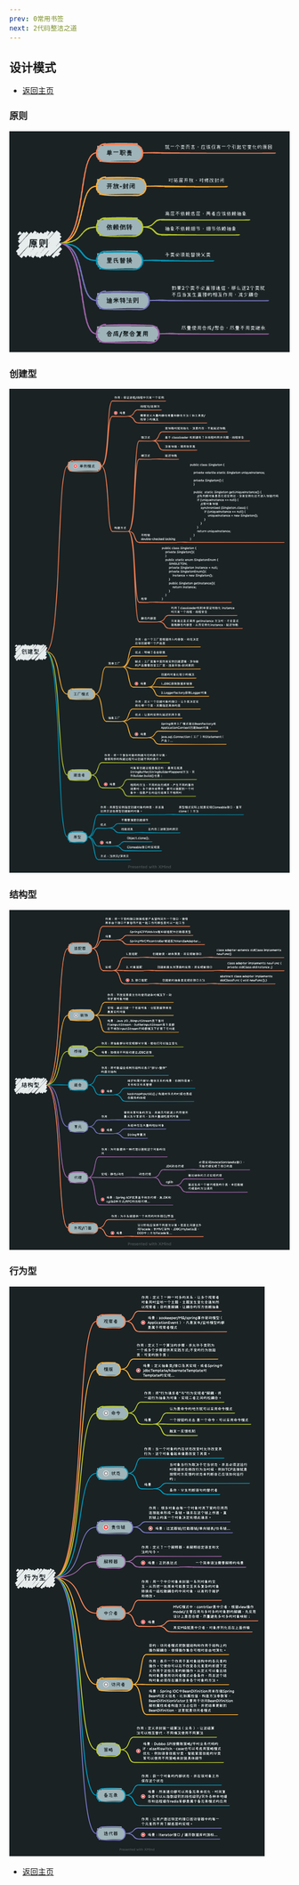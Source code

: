 ```yaml
---
prev: 0常用书签
next: 2代码整洁之道
---
```

## 设计模式
* [返回主页](../home.md)
###  原则
![](../../picture/0/1原则.png)

### 创建型
![](../../picture/0/1创建型.png)

### 结构型
![](../../picture/0/1结构型.png)

### 行为型
![](../../picture/0/1行为型.png)
* [返回主页](../home.md)